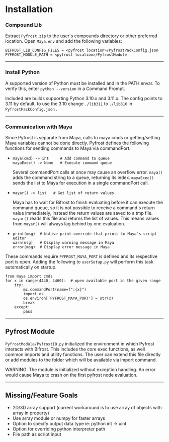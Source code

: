 # Installation
### Compound Lib
Extract `Pyfrost.zip` to the user's compounds directory or other preferred location. Open `Maya.env` and add the following variables:

    BIFROST_LIB_CONFIG_FILES = <pyfrost location>/PyfrostPackConfig.json
    PYFROST_MODULE_PATH = <pyfrost location>/PyfrostModule
___
### Install Python
A supported version of Python must be installed and in the PATH envar. To verify this, enter `python --version` in a Command Prompt.

Included are builds supporting Python 3.10.x and 3.11.x. The config points to 3.11 by default, to use the 3.10 change `./lib311` to `./lib310`  in `PyfrostPackConfig.json` .
___
### Communication with Maya
Since Pyfrost is separate from Maya, calls to maya.cmds or getting/setting Maya variables cannot be done directly. Pyfrost defines the following functions for sending commands to Maya via commandPort.

*     maya(cmd) -> int     # Add command to queue
      mayaExec() -> None   # Execute command queue

    Several commandPort calls at once may cause an overflow error. `maya()` adds the command string to a queue, returning its index. `mayaExec()` sends the list to Maya for execution in a single commandPort call.

*     mayar() -> list   # Get list of return values
    Maya has to wait for Bifrost to finish evaluating before it can execute the command queue, so it is not possible to receive a command's return value immediately, instead the return values are saved to a tmp file. `mayar()` reads this file and returns the list of values. This means values from `mayar()` will always lag behind by one evaluation.
    

*     print(msg)  # Native print override that prints to Maya's script editor
      warn(msg)   # Display warning message in Maya
      error(msg)  # Display error message in Maya


These commands require `PYFROST_MAYA_PORT` is defined and its respective port is open. Adding the following to `userSetup.py` will perform this task automatically on startup.
    
    from maya import cmds
    for x in range(4440, 4460):  # open available port in the given range
        try:
            mc.commandPort(name=f":{x}")
            import os
            os.environ['PYFROST_MAYA_PORT'] = str(x)
            break
        except:
            pass
___
## Pyfrost Module
`PyfrostModule/PyfrostIO.py` initialized the environment in which Pyfrost interacts with Bifrost. This includes the core exec functions, as well common imports and utility functions. The user can extend this file directly
or add modules to the folder which will be available via import command. 

WARNING: The module is initialized without exception handling. An error would cause Maya to crash on the first pyfrost node evaluation.
___
## Missing/Feature Goals
* 2D/3D array support (current workaround is to use array of objects with array in property)
* Use array module or numpy for faster arrays 
* Option to specify output data type ie: python int -> uint
* Option for overriding python interpreter path
* File path as script input
